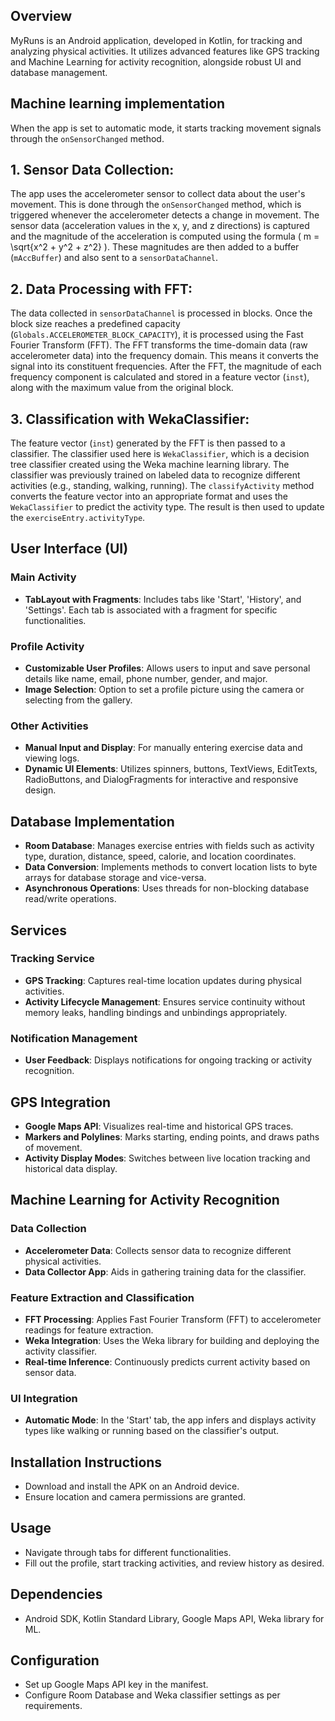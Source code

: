 ## Overview
MyRuns is an Android application, developed in Kotlin, for tracking and analyzing physical activities. It utilizes advanced features like GPS tracking and Machine Learning for activity recognition, alongside robust UI and database management.
## Machine learning implementation
When the app is set to automatic mode, it starts tracking movement signals through the `onSensorChanged` method.

## 1. Sensor Data Collection:
The app uses the accelerometer sensor to collect data about the user's movement. This is done through the `onSensorChanged` method, which is triggered whenever the accelerometer detects a change in movement. The sensor data (acceleration values in the x, y, and z directions) is captured and the magnitude of the acceleration is computed using the formula \( m = \sqrt{x^2 + y^2 + z^2} \). These magnitudes are then added to a buffer (`mAccBuffer`) and also sent to a `sensorDataChannel`.

## 2. Data Processing with FFT:
The data collected in `sensorDataChannel` is processed in blocks. Once the block size reaches a predefined capacity (`Globals.ACCELEROMETER_BLOCK_CAPACITY`), it is processed using the Fast Fourier Transform (FFT). The FFT transforms the time-domain data (raw accelerometer data) into the frequency domain. This means it converts the signal into its constituent frequencies. After the FFT, the magnitude of each frequency component is calculated and stored in a feature vector (`inst`), along with the maximum value from the original block.

## 3. Classification with WekaClassifier:
The feature vector (`inst`) generated by the FFT is then passed to a classifier. The classifier used here is `WekaClassifier`, which is a decision tree classifier created using the Weka machine learning library. The classifier was previously trained on labeled data to recognize different activities (e.g., standing, walking, running). The `classifyActivity` method converts the feature vector into an appropriate format and uses the `WekaClassifier` to predict the activity type. The result is then used to update the `exerciseEntry.activityType`.

## User Interface (UI)
### Main Activity
- **TabLayout with Fragments**: Includes tabs like 'Start', 'History', and 'Settings'. Each tab is associated with a fragment for specific functionalities.

### Profile Activity
- **Customizable User Profiles**: Allows users to input and save personal details like name, email, phone number, gender, and major.
- **Image Selection**: Option to set a profile picture using the camera or selecting from the gallery.

### Other Activities
- **Manual Input and Display**: For manually entering exercise data and viewing logs.
- **Dynamic UI Elements**: Utilizes spinners, buttons, TextViews, EditTexts, RadioButtons, and DialogFragments for interactive and responsive design.

## Database Implementation
- **Room Database**: Manages exercise entries with fields such as activity type, duration, distance, speed, calorie, and location coordinates.
- **Data Conversion**: Implements methods to convert location lists to byte arrays for database storage and vice-versa.
- **Asynchronous Operations**: Uses threads for non-blocking database read/write operations.

## Services
### Tracking Service
- **GPS Tracking**: Captures real-time location updates during physical activities.
- **Activity Lifecycle Management**: Ensures service continuity without memory leaks, handling bindings and unbindings appropriately.

### Notification Management
- **User Feedback**: Displays notifications for ongoing tracking or activity recognition.

## GPS Integration
- **Google Maps API**: Visualizes real-time and historical GPS traces.
- **Markers and Polylines**: Marks starting, ending points, and draws paths of movement.
- **Activity Display Modes**: Switches between live location tracking and historical data display.

## Machine Learning for Activity Recognition
### Data Collection
- **Accelerometer Data**: Collects sensor data to recognize different physical activities.
- **Data Collector App**: Aids in gathering training data for the classifier.

### Feature Extraction and Classification
- **FFT Processing**: Applies Fast Fourier Transform (FFT) to accelerometer readings for feature extraction.
- **Weka Integration**: Uses the Weka library for building and deploying the activity classifier.
- **Real-time Inference**: Continuously predicts current activity based on sensor data.

### UI Integration
- **Automatic Mode**: In the 'Start' tab, the app infers and displays activity types like walking or running based on the classifier's output.

## Installation Instructions
- Download and install the APK on an Android device.
- Ensure location and camera permissions are granted.

## Usage
- Navigate through tabs for different functionalities.
- Fill out the profile, start tracking activities, and review history as desired.

## Dependencies
- Android SDK, Kotlin Standard Library, Google Maps API, Weka library for ML.

## Configuration
- Set up Google Maps API key in the manifest.
- Configure Room Database and Weka classifier settings as per requirements.
